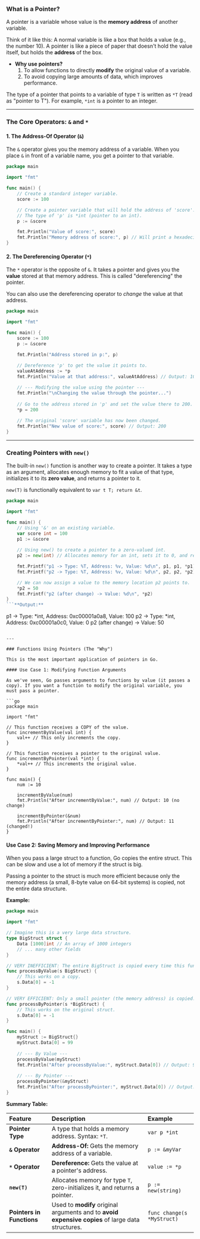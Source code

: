 ### What is a Pointer?

A pointer is a variable whose value is the **memory address** of another variable.

Think of it like this: A normal variable is like a box that holds a value (e.g., the number 10). A pointer is like a piece of paper that doesn't hold the value itself, but holds the **address** of the box.

*   **Why use pointers?**
    1.  To allow functions to directly **modify** the original value of a variable.
    2.  To avoid copying large amounts of data, which improves performance.

The type of a pointer that points to a variable of type `T` is written as `*T` (read as "pointer to T"). For example, `*int` is a pointer to an integer.

---

### The Core Operators: `&` and `*`

#### 1. The Address-Of Operator (`&`)

The `&` operator gives you the memory address of a variable. When you place `&` in front of a variable name, you get a pointer to that variable.

```go
package main

import "fmt"

func main() {
    // Create a standard integer variable.
    score := 100

    // Create a pointer variable that will hold the address of 'score'.
    // The type of 'p' is *int (pointer to an int).
    p := &score

    fmt.Println("Value of score:", score)
    fmt.Println("Memory address of score:", p) // Will print a hexadecimal address like 0xc00001a0a8
}
```

#### 2. The Dereferencing Operator (`*`)

The `*` operator is the opposite of `&`. It takes a pointer and gives you the **value** stored at that memory address. This is called "dereferencing" the pointer.

You can also use the dereferencing operator to *change* the value at that address.

```go
package main

import "fmt"

func main() {
    score := 100
    p := &score

    fmt.Println("Address stored in p:", p)
    
    // Dereference 'p' to get the value it points to.
    valueAtAddress := *p
    fmt.Println("Value at that address:", valueAtAddress) // Output: 100

    // --- Modifying the value using the pointer ---
    fmt.Println("\nChanging the value through the pointer...")
    
    // Go to the address stored in 'p' and set the value there to 200.
    *p = 200
    
    // The original 'score' variable has now been changed.
    fmt.Println("New value of score:", score) // Output: 200
}
```

---

### Creating Pointers with `new()`

The built-in `new()` function is another way to create a pointer. It takes a type as an argument, allocates enough memory to fit a value of that type, initializes it to its **zero value**, and returns a pointer to it.

`new(T)` is functionally equivalent to `var t T; return &t`.

```go
package main

import "fmt"

func main() {
    // Using '&' on an existing variable.
    var score int = 100
    p1 := &score
    
    // Using new() to create a pointer to a zero-valued int.
    p2 := new(int) // Allocates memory for an int, sets it to 0, and returns the address.

    fmt.Printf("p1 -> Type: %T, Address: %v, Value: %d\n", p1, p1, *p1)
    fmt.Printf("p2 -> Type: %T, Address: %v, Value: %d\n", p2, p2, *p2)

    // We can now assign a value to the memory location p2 points to.
    *p2 = 50
    fmt.Printf("p2 (after change) -> Value: %d\n", *p2)
}
```**Output:**
```
p1 -> Type: *int, Address: 0xc00001a0a8, Value: 100
p2 -> Type: *int, Address: 0xc00001a0c0, Value: 0
p2 (after change) -> Value: 50
```

---

### Functions Using Pointers (The "Why")

This is the most important application of pointers in Go.

#### Use Case 1: Modifying Function Arguments

As we've seen, Go passes arguments to functions by value (it passes a copy). If you want a function to modify the original variable, you must pass a pointer.

```go
package main

import "fmt"

// This function receives a COPY of the value.
func incrementByValue(val int) {
    val++ // This only increments the copy.
}

// This function receives a pointer to the original value.
func incrementByPointer(val *int) {
    *val++ // This increments the original value.
}

func main() {
    num := 10
    
    incrementByValue(num)
    fmt.Println("After incrementByValue:", num) // Output: 10 (no change)

    incrementByPointer(&num)
    fmt.Println("After incrementByPointer:", num) // Output: 11 (changed!)
}
```

#### Use Case 2: Saving Memory and Improving Performance

When you pass a large struct to a function, Go copies the entire struct. This can be slow and use a lot of memory if the struct is big.

Passing a pointer to the struct is much more efficient because only the memory address (a small, 8-byte value on 64-bit systems) is copied, not the entire data structure.

**Example:**

```go
package main

import "fmt"

// Imagine this is a very large data structure.
type BigStruct struct {
    Data [1000]int // An array of 1000 integers
    // ... many other fields
}

// VERY INEFFICIENT: The entire BigStruct is copied every time this function is called.
func processByValue(s BigStruct) {
    // This works on a copy.
    s.Data[0] = -1 
}

// VERY EFFICIENT: Only a small pointer (the memory address) is copied.
func processByPointer(s *BigStruct) {
    // This works on the original struct.
    s.Data[0] = -1
}

func main() {
    myStruct := BigStruct{}
    myStruct.Data[0] = 99
    
    // --- By Value ---
    processByValue(myStruct)
    fmt.Println("After processByValue:", myStruct.Data[0]) // Output: 99 (original is unchanged)
    
    // --- By Pointer ---
    processByPointer(&myStruct)
    fmt.Println("After processByPointer:", myStruct.Data[0]) // Output: -1 (original is changed)
}
```

**Summary Table:**

| Feature | Description | Example |
| :--- | :--- | :--- |
| **Pointer Type** | A type that holds a memory address. Syntax: `*T`. | `var p *int` |
| **`&` Operator** | **Address-Of:** Gets the memory address of a variable. | `p := &myVar` |
| **`*` Operator** | **Dereference:** Gets the value at a pointer's address. | `value := *p` |
| **`new(T)`** | Allocates memory for type `T`, zero-initializes it, and returns a pointer. | `p := new(string)` |
| **Pointers in Functions** | Used to **modify** original arguments and to **avoid expensive copies** of large data structures. | `func change(s *MyStruct)` |